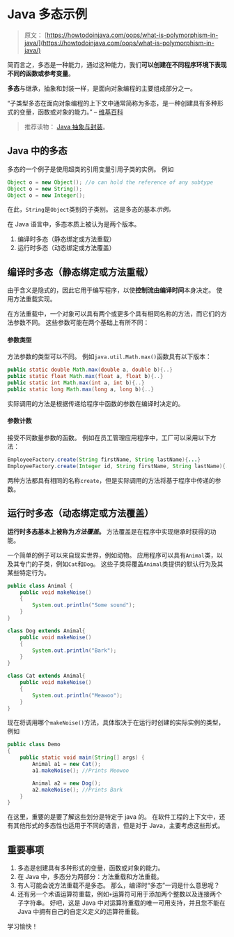 # Java 多态示例

> 原文： [https://howtodoinjava.com/oops/what-is-polymorphism-in-java/](https://howtodoinjava.com/oops/what-is-polymorphism-in-java/)

简而言之，多态是一种能力，通过这种能力，我们**可以创建在不同程序环境下表现不同的函数或参考变量**。

**多态**与继承，抽象和封装一样，是面向对象编程的主要组成部分之一。

“子类型多态在面向对象编程的上下文中通常简称为多态，是一种创建具有多种形式的变量，函数或对象的能力。” – [维基百科](https://en.wikipedia.org/wiki/Polymorphism_in_object-oriented_programming)

> 推荐读物： [Java 抽象与封装](//howtodoinjava.com/object-oriented/encapsulation-in-java-and-its-relation-with-abstraction/ "Encapsulation in java and its relation with abstraction")。

## Java 中的多态

多态的一个例子是使用超类的引用变量引用子类的实例。 例如

```java
Object o = new Object(); //o can hold the reference of any subtype
Object o = new String();
Object o = new Integer();
```

在此，`String`是`Object`类别的子类别。 这是多态的基本*示例。*

在 Java 语言中，多态本质上被认为是两个版本。

1.  编译时多态（静态绑定或方法重载）
2.  运行时多态（动态绑定或方法覆盖）

## 编译时多态（静态绑定或方法重载）

由于含义是隐式的，因此它用于编写程序，以使**控制流由编译时间**本身决定。 使用方法重载实现。

在方法重载中，一个对象可以具有两个或更多个具有相同名称的方法，而它们的方法参数不同。 这些参数可能在两个基础上有所不同：

#### 参数类型

方法参数的类型可以不同。 例如`java.util.Math.max()`函数具有以下版本：

```java
public static double Math.max(double a, double b){..}
public static float Math.max(float a, float b){..}
public static int Math.max(int a, int b){..}
public static long Math.max(long a, long b){..}
```

实际调用的方法是根据传递给程序中函数的参数在编译时决定的。

#### 参数计数

接受不同数量参数的函数。 例如在员工管理应用程序中，工厂可以采用以下方法：

```java
EmployeeFactory.create(String firstName, String lastName){...}
EmployeeFactory.create(Integer id, String firstName, String lastName){...}
```

两种方法都具有相同的名称`create`，但是实际调用的方法将基于程序中传递的参数。

## 运行时多态（动态绑定或方法覆盖）

**运行时多态基本上被称为*方法覆盖*。** 方法覆盖是在程序中实现继承时获得的功能。

一个简单的例子可以来自现实世界，例如动物。 应用程序可以具有`Animal`类，以及其专门的子类，例如`Cat`和`Dog`。 这些子类将覆盖`Animal`类提供的默认行为及其某些特定行为。

```java
public class Animal {
	public void makeNoise()
	{
		System.out.println("Some sound");
	}
}

class Dog extends Animal{
	public void makeNoise()
	{
		System.out.println("Bark");
	}
}

class Cat extends Animal{
	public void makeNoise()
	{
		System.out.println("Meawoo");
	}
}

```

现在将调用哪个`makeNoise()`方法，具体取决于在运行时创建的实际实例的类型，例如

```java
public class Demo
{
	public static void main(String[] args) {
		Animal a1 = new Cat();
		a1.makeNoise(); //Prints Meowoo

		Animal a2 = new Dog();
		a2.makeNoise(); //Prints Bark
	}
}

```

在这里，重要的是要了解这些划分是特定于 java 的。 在软件工程的上下文中，还有其他形式的多态性也适用于不同的语言，但是对于 Java，主要考虑这些形式。

## 重要事项

1.  多态是创建具有多种形式的变量，函数或对象的能力。
2.  在 Java 中，多态分为两部分：方法重载和方法重载。
3.  有人可能会说方法重载不是多态。 那么，编译时“多态”一词是什么意思呢？
4.  还有另一个术语运算符重载，例如`+`运算符可用于添加两个整数以及连接两个子字符串。 好吧，这是 Java 中对运算符重载的唯一可用支持，并且您不能在 Java 中拥有自己的自定义定义的运算符重载。

学习愉快！